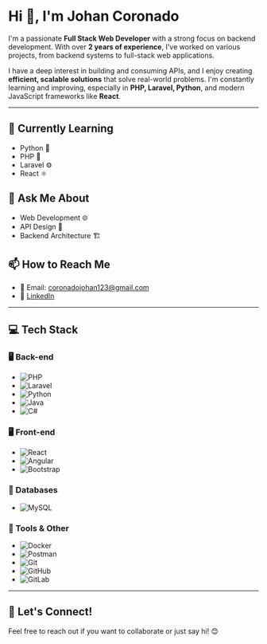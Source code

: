 # Hi 👋, I'm Johan Coronado

I'm a passionate **Full Stack Web Developer** with a strong focus on backend development. With over **2 years of experience**, I've worked on various projects, from backend systems to full-stack web applications.

I have a deep interest in building and consuming APIs, and I enjoy creating **efficient, scalable solutions** that solve real-world problems. I'm constantly learning and improving, especially in **PHP, Laravel, Python**, and modern JavaScript frameworks like **React**.

---

## 🌱 Currently Learning
- Python 🐍
- PHP 🐘
- Laravel ⚙️
- React ⚛️

## 💬 Ask Me About
- Web Development 🌐
- API Design 🔌
- Backend Architecture 🏗️

## 📫 How to Reach Me
- 📧 Email: coronadojohan123@gmail.com  
- 💼 [LinkedIn](https://www.linkedin.com/in/corodev)

---

## 💻 Tech Stack

### 🖥️ Back-end
- ![PHP](https://img.shields.io/badge/PHP-777BB4?style=flat-square&logo=php&logoColor=white)
- ![Laravel](https://img.shields.io/badge/Laravel-F05340?style=flat-square&logo=laravel&logoColor=white)
- ![Python](https://img.shields.io/badge/Python-3776AB?style=flat-square&logo=python&logoColor=white)
- ![Java](https://img.shields.io/badge/Java-007396?style=flat-square&logo=java&logoColor=white)
- ![C#](https://img.shields.io/badge/C%23-239120?style=flat-square&logo=c-sharp&logoColor=white)

### 🖥️ Front-end
- ![React](https://img.shields.io/badge/React-61DAFB?style=flat-square&logo=react&logoColor=black)
- ![Angular](https://img.shields.io/badge/Angular-DD0031?style=flat-square&logo=angular&logoColor=white)
- ![Bootstrap](https://img.shields.io/badge/Bootstrap-7952B3?style=flat-square&logo=bootstrap&logoColor=white)

### 💾 Databases
- ![MySQL](https://img.shields.io/badge/MySQL-4479A1?style=flat-square&logo=mysql&logoColor=white)

### 🔧 Tools & Other
- ![Docker](https://img.shields.io/badge/Docker-2496ED?style=flat-square&logo=docker&logoColor=white)
- ![Postman](https://img.shields.io/badge/Postman-FF6C37?style=flat-square&logo=postman&logoColor=white)
- ![Git](https://img.shields.io/badge/Git-F05032?style=flat-square&logo=git&logoColor=white)
- ![GitHub](https://img.shields.io/badge/GitHub-181717?style=flat-square&logo=github&logoColor=white)
- ![GitLab](https://img.shields.io/badge/GitLab-FCA121?style=flat-square&logo=gitlab&logoColor=white)

---

## 📲 Let's Connect!
Feel free to reach out if you want to collaborate or just say hi! 😊


